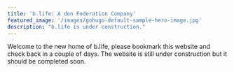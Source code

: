 ```yaml
---
title: 'b.life: A don Federation Company'
featured_image: '/images/gohugo-default-sample-hero-image.jpg'
description: "b.life is under construction."
---
```


Welcome to the new home of b.life, please bookmark this website and check back in a couple of days. The website is still under construction but it should be completed soon.
